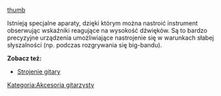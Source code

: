 [thumb](Grafika:autotuner.jpg "wikilink")

Istnieją specjalne aparaty, dzięki którym można nastroić instrument
obserwując wskaźniki reagujące na wysokość dźwięków. Są to bardzo
precyzyjne urządzenia umożliwiające nastrojenie się w warunkach słabej
słyszalności (np. podczas rozgrywania się big-bandu).

**Zobacz też:**

  - [Strojenie gitary](Strojenie_gitary "wikilink")

[Kategoria:Akcesoria
gitarzysty](Kategoria:Akcesoria_gitarzysty "wikilink")